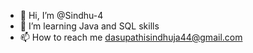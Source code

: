 - 👋 Hi, I’m @Sindhu-4
- 👀 I’m learning Java and SQL skills
- 📫 How to reach me dasupathisindhuja44@gmail.com

<!---
Sindhu-4 is a ✨ special ✨ repository because its `README.md` (this file) appears on your GitHub profile.
You can click the Preview link to take a look at your changes.
--->

